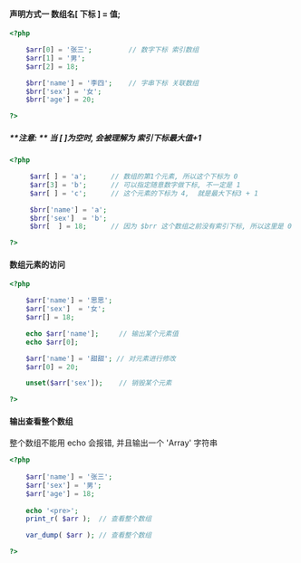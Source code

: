 #### 声明方式一        数组名\[ 下标 \] = 值;

```php
<?php

    $arr[0] = '张三';         // 数字下标 索引数组
    $arr[1] = '男';
    $arr[2] = 18;

    $brr['name'] = '李四';    // 字串下标 关联数组
    $brr['sex'] = '女';
    $brr['age'] = 20;

?>
```

##### **注意:  ** 当 \[  \]为空时, 会被理解为 索引下标最大值+1

```php
<?php

     $arr[ ] = 'a';      // 数组的第1个元素, 所以这个下标为 0
     $arr[3] = 'b';      // 可以指定随意数字做下标, 不一定是 1
     $arr[ ] = 'c';      // 这个元素的下标为 4,  就是最大下标3 + 1

     $brr['name'] = 'a';
     $brr['sex']  = 'b';
     $brr[  ] = 18;      // 因为 $brr 这个数组之前没有索引下标, 所以这里是 0 

?>
```

#### 数组元素的访问

```php
<?php

    $arr['name'] = '思思';
    $arr['sex']  = '女';
    $arr[] = 18;

    echo $arr['name'];     // 输出某个元素值
    echo $arr[0];       

    $arr['name'] = '甜甜'; // 对元素进行修改
    $arr[0] = 20;

    unset($arr['sex']);    // 销毁某个元素

?>
```

#### 输出查看整个数组

整个数组不能用 echo 会报错, 并且输出一个 'Array' 字符串

```php
<?php
    
    $arr['name'] = '张三';
    $arr['sex'] = '男';
    $arr['age'] = 18;
    
    echo '<pre>';
    print_r( $arr );  // 查看整个数组

    var_dump( $arr ); // 查看整个数组

?>
```



